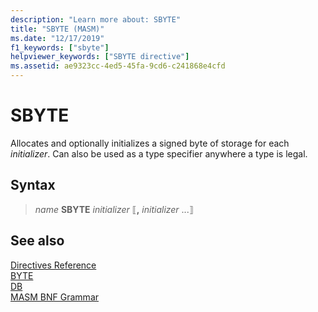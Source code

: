 ```yaml
---
description: "Learn more about: SBYTE"
title: "SBYTE (MASM)"
ms.date: "12/17/2019"
f1_keywords: ["sbyte"]
helpviewer_keywords: ["SBYTE directive"]
ms.assetid: ae9323cc-4ed5-45fa-9cd6-c241868e4cfd
---
```

# SBYTE

Allocates and optionally initializes a signed byte of storage for each *initializer*. Can also be used as a type specifier anywhere a type is legal.

## Syntax

> *name*  **SBYTE** *initializer* ⟦__,__ *initializer* ...⟧

## See also

[Directives Reference](directives-reference.md)\
[BYTE](byte-masm.md)\
[DB](db.md)\
[MASM BNF Grammar](masm-bnf-grammar.md)
